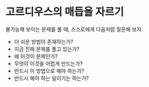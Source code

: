# 고르디우스의 매듭을 자르기

불가능해 보이는 문제를 풀 때, 스스로에게 다음처럼 질문해 보자.

* 더 쉬운 방법이 존재하는가?
* 지금 진짜 문제를 풀고 있는가?
* 왜 이것이 문제인가?
* 무엇이 이것을 어렵게 만드는가?
* 반드시 이 방법으로 해야 하는가?
* 반드시 해야 하는 일이기는 하는가?